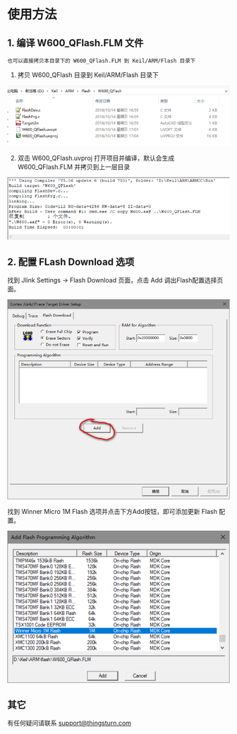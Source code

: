 # 使用方法

## 1. 编译 W600_QFlash.FLM 文件

`也可以直接拷贝本目录下的 W600_QFlash.FLM 到 Keil/ARM/Flash 目录下`

1. 拷贝 W600_QFlash 目录到 Keil/ARM/Flash 目录下

![1539580934728](README.assets/1539580934728.png)

2. 双击 W600_QFlash.uvproj 打开项目并编译，默认会生成 W600_QFlash.FLM 并拷贝到上一层目录

![1539581043471](README.assets/1539581043471.png)



## 2. 配置 FLash Download 选项

找到 Jlink Settings -> Flash Download 页面，点击 Add 调出Flash配置选择页面。

![1539581348424](README.assets/1539581348424.png)

找到 Winner Micro 1M Flash 选项并点击下方Add按钮，即可添加更新 Flash 配置。

![1539581249516](README.assets/1539581249516.png)

## 其它

有任何疑问请联系 support@thingsturn.com